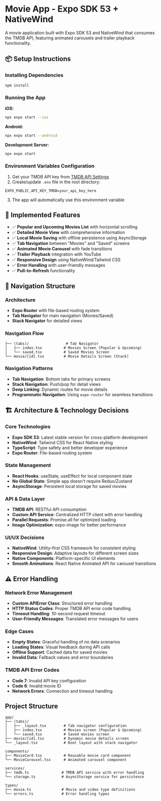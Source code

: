 # Movie App - Expo SDK 53 + NativeWind

A movie application built with Expo SDK 53 and NativeWind that consumes the TMDB API, featuring animated carousels and trailer playback functionality.

## 📦 Setup Instructions

### Installing Dependencies
```bash
npm install
```

### Running the App

**iOS:**
```bash
npx expo start --ios
```

**Android:**
```bash
npx expo start --android
```

**Development Server:**
```bash
npx expo start
```

### Environment Variables Configuration

1. Get your TMDB API key from [TMDB API Settings](https://www.themoviedb.org/settings/api)
2. Create/update `.env` file in the root directory:
```env
EXPO_PUBLIC_API_KEY_TMDB=your_api_key_here
```
3. The app will automatically use this environment variable

## 🚀 Implemented Features

- ✅ **Popular and Upcoming Movies List** with horizontal scrolling
- ✅ **Detailed Movie View** with comprehensive information
- ✅ **Local Movie Saving** with offline persistence using AsyncStorage
- ✅ **Tab Navigation** between "Movies" and "Saved" screens
- ✅ **Animated Movie Carousel** with fade transitions
- ✅ **Trailer Playback** integration with YouTube
- ✅ **Responsive Design** using NativeWind/Tailwind CSS
- ✅ **Error Handling** with user-friendly messages
- ✅ **Pull-to-Refresh** functionality

## 🧭 Navigation Structure

### Architecture
- **Expo Router** with file-based routing system
- **Tab Navigator** for main navigation (Movies/Saved)
- **Stack Navigator** for detailed views

### Navigation Flow
```
├── (tabs)/                 # Tab Navigator
│   ├── index.tsx          # Movies Screen (Popular & Upcoming)
│   └── saved.tsx          # Saved Movies Screen
└── movie/[id].tsx         # Movie Details Screen (Stack)
```

### Navigation Patterns
- **Tab Navigation**: Bottom tabs for primary screens
- **Stack Navigation**: Push/pop for detail views
- **Deep Linking**: Dynamic routes for movie details
- **Programmatic Navigation**: Using `expo-router` for seamless transitions

## 🏗️ Architecture & Technology Decisions

### Core Technologies
- **Expo SDK 53**: Latest stable version for cross-platform development
- **NativeWind**: Tailwind CSS for React Native styling
- **TypeScript**: Type safety and better developer experience
- **Expo Router**: File-based routing system

### State Management
- **React Hooks**: useState, useEffect for local component state
- **No Global State**: Simple app doesn't require Redux/Zustand
- **AsyncStorage**: Persistent local storage for saved movies

### API & Data Layer
- **TMDB API**: RESTful API consumption
- **Custom API Service**: Centralized HTTP client with error handling
- **Parallel Requests**: Promise.all for optimized loading
- **Image Optimization**: expo-image for better performance

### UI/UX Decisions
- **NativeWind**: Utility-first CSS framework for consistent styling
- **Responsive Design**: Adaptive layouts for different screen sizes
- **Native Components**: Platform-specific UI elements
- **Smooth Animations**: React Native Animated API for carousel transitions

## ⚠️ Error Handling

### Network Error Management
- **Custom APIError Class**: Structured error handling
- **HTTP Status Codes**: Proper TMDB API error code handling
- **Timeout Handling**: 10-second request timeout
- **User-Friendly Messages**: Translated error messages for users

### Edge Cases
- **Empty States**: Graceful handling of no data scenarios
- **Loading States**: Visual feedback during API calls
- **Offline Support**: Cached data for saved movies
- **Invalid Data**: Fallback values and error boundaries

### TMDB API Error Codes
- **Code 7**: Invalid API key configuration
- **Code 6**: Invalid movie ID
- **Network Errors**: Connection and timeout handling

## Project Structure

```
app/
├── (tabs)/
│   ├── _layout.tsx        # Tab navigator configuration
│   ├── index.tsx          # Movies screen (Popular & Upcoming)
│   └── saved.tsx          # Saved movies screen
├── movie/[id].tsx         # Dynamic movie details screen
└── _layout.tsx            # Root layout with stack navigator

components/
├── MovieCard.tsx          # Reusable movie card component
└── MovieCarousel.tsx      # Animated carousel component

services/
├── tmdb.ts               # TMDB API service with error handling
└── storage.ts            # AsyncStorage service for persistence

types/
├── movie.ts              # Movie and video type definitions
└── errors.ts             # Error handling types
```